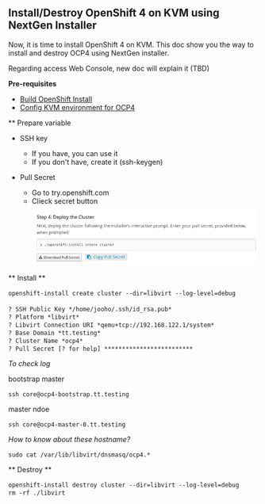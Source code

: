 Install/Destroy OpenShift 4 on KVM using NextGen Installer
---------------------------------------------------------

Now, it is time to install OpenShift 4 on KVM. This doc show you the way to install and destroy OCP4 using NextGen installer.

Regarding access Web Console, new doc will explain it (TBD)

**Pre-requisites**

- [Build OpenShift Install](../Build_CLI/README.md)
- [Config KVM environment for OCP4](../Config_KVM/README.md)


** Prepare variable

- SSH key
  - If you have, you can use it
  - If you don't have, create it (ssh-keygen)

- Pull Secret
  - Go to try.openshift.com
  - Clieck secret button
    ![](./Pull_secret.png)

** Install **

```
openshift-install create cluster --dir=libvirt --log-level=debug

? SSH Public Key */home/jooho/.ssh/id_rsa.pub*
? Platform *libvirt*
? Libvirt Connection URI *qemu+tcp://192.168.122.1/system*
? Base Domain *tt.testing*
? Cluster Name *ocp4*
? Pull Secret [? for help] *************************

```

*To check log*

bootstrap master
```
ssh core@ocp4-bootstrap.tt.testing
```

master ndoe
```
ssh core@ocp4-master-0.tt.testing
```


*How to know about these hostname?*
```
sudo cat /var/lib/libvirt/dnsmasq/ocp4.*
```



** Destroy **

```
openshift-install destroy cluster --dir=libvirt --log-level=debug
rm -rf ./libvirt
```
